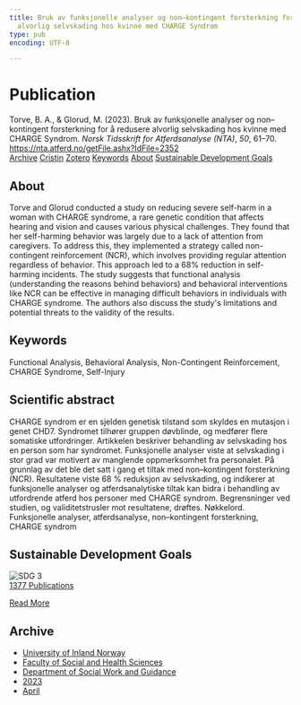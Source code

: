```yaml
---
title: Bruk av funksjonelle analyser og non–kontingent forsterkning for å redusere
  alvorlig selvskading hos kvinne med CHARGE Syndrom
type: pub
encoding: UTF-8

---
```

<h1>Publication</h1>
<article id="csl-bib-container-MP5XSAQ2" class="csl-bib-container">
  <div class="csl-bib-body"> <div class="csl-entry">Torve, B. A., &#38; Glorud, M. (2023). Bruk av funksjonelle analyser og non–kontingent forsterkning for å redusere alvorlig selvskading hos kvinne med CHARGE Syndrom. <i>Norsk Tidsskrift for Atferdsanalyse (NTA)</i>, <i>50</i>, 61–70. <a href="https://nta.atferd.no/getFile.ashx?IdFile=2352">https://nta.atferd.no/getFile.ashx?IdFile=2352</a></div> </div>
  <div class="csl-bib-buttons">
    <a href="#taxonomy-article-MP5XSAQ2" alt="archive" class="csl-bib-button">Archive</a>
    <a href="https://app.cristin.no/results/show.jsf?id=2142324" alt="Cristin" class="csl-bib-button">Cristin</a>
    <a href="http://zotero.org/groups/5881554/items/MP5XSAQ2" alt="Zotero" class="csl-bib-button">Zotero</a>
    <a href="#keywords-article-MP5XSAQ2" alt="keywords" class="csl-bib-button">Keywords</a>
    <a href="#about-article-MP5XSAQ2" alt="about_pub" class="csl-bib-button">About</a>
    <a href="#sdg-article-MP5XSAQ2" alt="sdg" class="csl-bib-button">Sustainable Development Goals</a>
  </div>
  <div id="csl-bib-meta-container-MP5XSAQ2"></div>
</article>
<div id="csl-bib-meta-MP5XSAQ2" class="csl-bib-meta">
  <article id="about-article-MP5XSAQ2" class="about_pub-article">
    <h1>About</h1>
    Torve and Glorud conducted a study on reducing severe self-harm in a woman with CHARGE syndrome, a rare genetic condition that affects hearing and vision and causes various physical challenges. They found that her self-harming behavior was largely due to a lack of attention from caregivers. To address this, they implemented a strategy called non-contingent reinforcement (NCR), which involves providing regular attention regardless of behavior. This approach led to a 68% reduction in self-harming incidents. The study suggests that functional analysis (understanding the reasons behind behaviors) and behavioral interventions like NCR can be effective in managing difficult behaviors in individuals with CHARGE syndrome. The authors also discuss the study's limitations and potential threats to the validity of the results.
  </article>
  <article id="keywords-article-MP5XSAQ2" class="keywords-article">
    <h1>Keywords</h1>
    Functional Analysis, Behavioral Analysis, Non-Contingent Reinforcement, CHARGE Syndrome, Self-Injury
  </article>
  <article id="abstract-article-MP5XSAQ2" class="abstract-article">
    <h1>Scientific abstract</h1>
    CHARGE syndrom er en sjelden genetisk tilstand som skyldes en mutasjon i genet CHD7.  
Syndromet tilhører gruppen døvblinde, og medfører flere somatiske utfordringer. Artikkelen beskriver behandling av selvskading hos en person som har syndromet. Funksjonelle analyser viste at selvskading i stor grad var motivert av manglende oppmerksomhet fra personalet. På grunnlag av det ble det satt i gang et tiltak med non–kontingent forsterkning (NCR). Resultatene viste 68 % reduksjon av selvskading, og indikerer at funksjonelle analyser og atferdsanalytiske tiltak kan bidra i behandling av utfordrende atferd hos personer med CHARGE syndrom. Begrensninger ved studien, og validitetstrusler mot resultatene, drøftes.  
Nøkkelord. Funksjonelle analyser, atferdsanalyse, non–kontingent forsterkning, CHARGE syndrom
  </article>
  <article id="sdg-article-MP5XSAQ2" class="sdg-article">
    <h1>Sustainable Development Goals</h1>
    <div class="sdg-container"><div id="sdg3" class="sdg">
        <img src="{{< params subfolder >}}images/sdg/sdg03_en.png" class="image" alt="SDG 3">
        <div class="sdg-overlay">
          <a href="{{< params subfolder >}}en/archive/?sdg=3#archive" class="sdg-publication-count"><span>1377</span> Publications</a>
          <p><a href="https://sdgs.un.org/goals/goal3" class="sdg-read-more">Read More</a></p>
        </div>
      </div></div>
  </article>
  <article id="taxonomy-article-MP5XSAQ2" class="taxonomy-article">
    <h1>Archive</h1>
    <ul>
      <li><a href="{{< params subfolder >}}en/archive/?key=3DCRN523">University of Inland Norway</a></li>
      <li><a href="{{< params subfolder >}}en/archive/?key=IDKFS3MX">Faculty of Social and Health Sciences</a></li>
      <li><a href="{{< params subfolder >}}en/archive/?key=CU4VFGCV">Department of Social Work and Guidance</a></li>
      <li><a href="{{< params subfolder >}}en/archive/?key=A9PHNY6J">2023</a></li>
      <li><a href="{{< params subfolder >}}en/archive/?key=5B4A28LE">April</a></li>
    </ul>
  </article>
</div>
